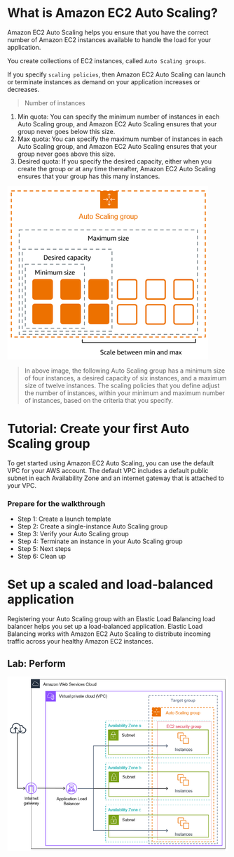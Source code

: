 # What is Amazon EC2 Auto Scaling?

Amazon EC2 Auto Scaling helps you ensure that you have the correct number of Amazon EC2 instances available to handle the load for your application.

You create collections of EC2 instances, called `Auto Scaling groups`.

If you specify `scaling policies`, then Amazon EC2 Auto Scaling can launch or terminate instances as demand on your application increases or decreases.

> Number of instances

1. Min quota: You can specify the minimum number of instances in each Auto Scaling group, and Amazon EC2 Auto Scaling ensures that your group never goes below this size.
2. Max quota: You can specify the maximum number of instances in each Auto Scaling group, and Amazon EC2 Auto Scaling ensures that your group never goes above this size.
3. Desired quota: If you specify the desired capacity, either when you create the group or at any time thereafter, Amazon EC2 Auto Scaling ensures that your group has this many instances.

![Amazon EC2 Auto Scaling](images/image.png)

> In above image, the following Auto Scaling group has a minimum size of four instances, a desired capacity of six instances, and a maximum size of twelve instances. The scaling policies that you define adjust the number of instances, within your minimum and maximum number of instances, based on the criteria that you specify.

# Tutorial: Create your first Auto Scaling group

To get started using Amazon EC2 Auto Scaling, you can use the default VPC for your AWS account. The default VPC includes a default public subnet in each Availability Zone and an internet gateway that is attached to your VPC. 

### Prepare for the walkthrough
- Step 1: Create a launch template
- Step 2: Create a single-instance Auto Scaling group
- Step 3: Verify your Auto Scaling group
- Step 4: Terminate an instance in your Auto Scaling group
- Step 5: Next steps
- Step 6: Clean up

# Set up a scaled and load-balanced application

Registering your Auto Scaling group with an Elastic Load Balancing load balancer helps you set up a load-balanced application. Elastic Load Balancing works with Amazon EC2 Auto Scaling to distribute incoming traffic across your healthy Amazon EC2 instances. 

## Lab: Perform
![Set up a scaled and load-balanced application](images/image1.png)
